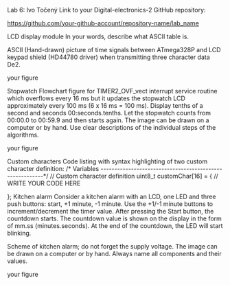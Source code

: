 Lab 6: Ivo Točený
Link to your Digital-electronics-2 GitHub repository:

https://github.com/your-github-account/repository-name/lab_name

LCD display module
In your words, describe what ASCII table is.

ASCII
(Hand-drawn) picture of time signals between ATmega328P and LCD keypad shield (HD44780 driver) when transmitting three character data De2.

your figure

Stopwatch
Flowchart figure for TIMER2_OVF_vect interrupt service routine which overflows every 16 ms but it updates the stopwatch LCD approximately every 100 ms (6 x 16 ms = 100 ms). Display tenths of a second and seconds 00:seconds.tenths. Let the stopwatch counts from 00:00.0 to 00:59.9 and then starts again. The image can be drawn on a computer or by hand. Use clear descriptions of the individual steps of the algorithms.

your figure

Custom characters
Code listing with syntax highlighting of two custom character definition:
/* Variables ---------------------------------------------------------*/
// Custom character definition
uint8_t customChar[16] = {
    // WRITE YOUR CODE HERE

};
Kitchen alarm
Consider a kitchen alarm with an LCD, one LED and three push buttons: start, +1 minute, -1 minute. Use the +1/-1 minute buttons to increment/decrement the timer value. After pressing the Start button, the countdown starts. The countdown value is shown on the display in the form of mm.ss (minutes.seconds). At the end of the countdown, the LED will start blinking.

Scheme of kitchen alarm; do not forget the supply voltage. The image can be drawn on a computer or by hand. Always name all components and their values.

your figure